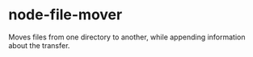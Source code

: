 # node-file-mover
Moves files from one directory to another, while appending information about the transfer. 
